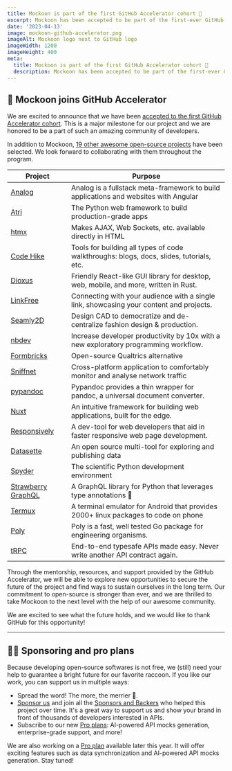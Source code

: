 ```yaml
---
title: Mockoon is part of the first GitHub Accelerator cohort 🚀
excerpt: Mockoon has been accepted to be part of the first-ever GitHub Accelerator cohort among 20 other open-source projects.
date: '2023-04-13'
image: mockoon-github-accelerator.png
imageAlt: Mockoon logo next to GitHub logo
imageWidth: 1200
imageHeight: 400
meta:
  title: Mockoon is part of the first GitHub Accelerator cohort 🚀
  description: Mockoon has been accepted to be part of the first-ever GitHub Accelerator cohort among 20 other open-source projects.
---
```


## 🚀 Mockoon joins GitHub Accelerator

We are excited to announce that we have been [accepted to the first GitHub Accelerator cohort](https://github.blog/2023-04-12-github-accelerator-our-first-cohort-and-whats-next/). This is a major milestone for our project and we are honored to be a part of such an amazing community of developers.

In addition to Mockoon, [19 other awesome open-source projects](https://github.blog/2023-04-12-github-accelerator-our-first-cohort-and-whats-next/#meet-the-20-projects-in-github-accelerator) have been selected. We look forward to collaborating with them throughout the program.

| Project                                                                | Purpose                                                                                 |
| ---------------------------------------------------------------------- | --------------------------------------------------------------------------------------- |
| [Analog](https://github.com/analogjs/analog)                           | Analog is a fullstack meta-framework to build applications and websites with Angular    |
| [Atri](https://github.com/Atri-Labs/atrilabs-engine)                   | The Python web framework to build production-grade apps                                 |
| [htmx](https://github.com/bigskysoftware/htmx)                         | Makes AJAX, Web Sockets, etc. available directly in HTML                                |
| [Code Hike](https://github.com/code-hike/codehike)                     | Tools for building all types of code walkthroughs: blogs, docs, slides, tutorials, etc. |
| [Dioxus](https://github.com/DioxusLabs/dioxus)                         | Friendly React-like GUI library for desktop, web, mobile, and more, written in Rust.    |
| [LinkFree](https://github.com/EddieHubCommunity/LinkFree)              | Connecting with your audience with a single link, showcasing your content and projects. |
| [Seamly2D](https://github.com/FashionFreedom/Seamly2D)                 | Design CAD to democratize and de-centralize fashion design & production.                |
| [nbdev](https://github.com/fastai/nbdev)                               | Increase developer productivity by 10x with a new exploratory programming workflow.     |
| [Formbricks](https://github.com/formbricks/formbricks)                 | Open-source Qualtrics alternative                                                       |
| [Sniffnet](https://github.com/GyulyVGC/sniffnet)                       | Cross-platform application to comfortably monitor and analyse network traffic           |
| [pypandoc](https://github.com/JessicaTegner/pypandoc)                  | Pypandoc provides a thin wrapper for pandoc, a universal document converter.            |
| [Nuxt](https://github.com/nuxt/nuxt)                                   | An intuitive framework for building web applications, built for the edge.               |
| [Responsively](https://github.com/responsively-org/responsively-app)   | A dev-tool for web developers that aid in faster responsive web page development.       |
| [Datasette](https://github.com/simonw/datasette)                       | An open source multi-tool for exploring and publishing data                             |
| [Spyder](https://github.com/spyder-ide/spyder)                         | The scientific Python development environment                                           |
| [Strawberry GraphQL](https://github.com/strawberry-graphql/strawberry) | A GraphQL library for Python that leverages type annotations 🍓                         |
| [Termux](https://github.com/termux/termux-app)                         | A terminal emulator for Android that provides 2000+ linux packages to code on phone     |
| [Poly](https://github.com/TimothyStiles/poly)                          | Poly is a fast, well tested Go package for engineering organisms.                       |
| [tRPC](https://github.com/trpc/trpc)                                   | End-to-end typesafe APIs made easy. Never write another API contract again.             |

Through the mentorship, resources, and support provided by the GitHub Accelerator, we will be able to explore new opportunities to secure the future of the project and find ways to sustain ourselves in the long term. Our commitment to open-source is stronger than ever, and we are thrilled to take Mockoon to the next level with the help of our awesome community.

We are excited to see what the future holds, and we would like to thank GitHub for this opportunity!

---

## 💁‍♂️ Sponsoring and pro plans

Because developing open-source softwares is not free, we (still) need your help to guarantee a bright future for our favorite raccoon.
If you like our work, you can support us in multiple ways:

- Spread the word! The more, the merrier 🙂.
- [Sponsor us](https://github.com/sponsors/mockoon) and join all the [Sponsors and Backers](https://github.com/mockoon/mockoon/blob/main/backers.md) who helped this project over time. It's a great way to support us and show your brand in front of thousands of developers interested in APIs.
- Subscribe to our new [Pro plans](/pro/): AI-powered API mocks generation, enterprise-grade support, and more!

We are also working on a [Pro plan](/pro/) available later this year. It will offer exciting features such as data synchronization and AI-powered API mocks generation. Stay tuned!
